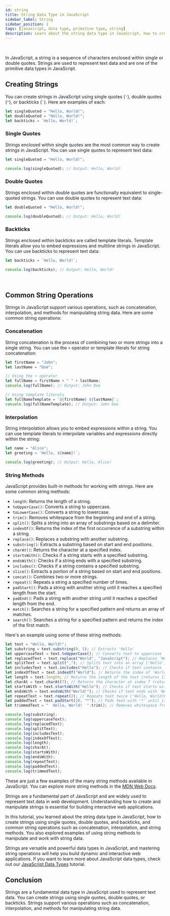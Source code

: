 ```yaml
---
id: string
title: String Data Type in JavaScript
sidebar_label: String
sidebar_position: 1
tags: [javascript, data type, primitive type, string]
description: Learn about the string data type in JavaScript, how to create strings, and common string operations.
---
```


<AdsComponent />

<br />

In JavaScript, a string is a sequence of characters enclosed within single or double quotes. Strings are used to represent text data and are one of the primitive data types in JavaScript.

## Creating Strings

You can create strings in JavaScript using single quotes (`'`), double quotes (`"`), or backticks (`` ` ``). Here are examples of each:

```javascript title="app.js"
let singleQuoted = "Hello, World!";
let doubleQuoted = "Hello, World!";
let backticks = `Hello, World!`;
```

### Single Quotes

Strings enclosed within single quotes are the most common way to create strings in JavaScript. You can use single quotes to represent text data:

```javascript title="app.js"
let singleQuoted = "Hello, World!";

console.log(singleQuoted); // Output: Hello, World!
```

### Double Quotes

Strings enclosed within double quotes are functionally equivalent to single-quoted strings. You can use double quotes to represent text data:

```javascript title="app.js"
let doubleQuoted = "Hello, World!";

console.log(doubleQuoted); // Output: Hello, World!
```

### Backticks

Strings enclosed within backticks are called template literals. Template literals allow you to embed expressions and multiline strings in JavaScript. You can use backticks to represent text data:

```javascript title="app.js"
let backticks = `Hello, World!`;

console.log(backticks); // Output: Hello, World!
```

<AdsComponent />

<br />

## Common String Operations

Strings in JavaScript support various operations, such as concatenation, interpolation, and methods for manipulating string data. Here are some common string operations:

### Concatenation

String concatenation is the process of combining two or more strings into a single string. You can use the `+` operator or template literals for string concatenation:

```javascript title="app.js"
let firstName = "John";
let lastName = "Doe";

// Using the + operator
let fullName = firstName + " " + lastName;
console.log(fullName); // Output: John Doe

// Using template literals
let fullNameTemplate = `${firstName} ${lastName}`;
console.log(fullNameTemplate); // Output: John Doe
```

### Interpolation

String interpolation allows you to embed expressions within a string. You can use template literals to interpolate variables and expressions directly within the string:

```javascript title="app.js"
let name = "Alice";
let greeting = `Hello, ${name}!`;

console.log(greeting); // Output: Hello, Alice!
```

### String Methods

JavaScript provides built-in methods for working with strings. Here are some common string methods:

- `length`: Returns the length of a string.
- `toUpperCase()`: Converts a string to uppercase.
- `toLowerCase()`: Converts a string to lowercase.
- `trim()`: Removes whitespace from the beginning and end of a string.
- `split()`: Splits a string into an array of substrings based on a delimiter.
- `indexOf()`: Returns the index of the first occurrence of a substring within a string.
- `replace()`: Replaces a substring with another substring.
- `substring()`: Extracts a substring based on start and end positions.
- `charAt()`: Returns the character at a specified index.
- `startsWith()`: Checks if a string starts with a specified substring.
- `endsWith()`: Checks if a string ends with a specified substring.
- `includes()`: Checks if a string contains a specified substring.
- `slice()`: Extracts a portion of a string based on start and end positions.
- `concat()`: Combines two or more strings.
- `repeat()`: Repeats a string a specified number of times.
- `padStart()`: Pads a string with another string until it reaches a specified length from the start.
- `padEnd()`: Pads a string with another string until it reaches a specified length from the end.
- `match()`: Searches a string for a specified pattern and returns an array of matches.
- `search()`: Searches a string for a specified pattern and returns the index of the first match.

Here's an example using some of these string methods:

```javascript title="app.js"
let text = "Hello, World!";
let substring = text.substring(0, 5); // Extracts 'Hello'
let uppercaseText = text.toUpperCase(); // Converts text to uppercase
let replacedText = text.replace("World", "JavaScript"); // Replaces 'World' with 'JavaScript'
let splitText = text.split(","); // Splits text into an array ['Hello', ' World!']
let includesText = text.includes("Hello"); // Checks if text contains 'Hello' (returns true)
let indexOfText = text.indexOf("World"); // Returns the index of 'World' (returns 7)
let length = text.length; // Returns the length of the text (returns 13)
let charAt = text.charAt(7); // Returns the character at index 7 (returns 'W')
let startsWith = text.startsWith("Hello"); // Checks if text starts with 'Hello' (returns true)
let endsWith = text.endsWith("World!"); // Checks if text ends with 'World!' (returns true)
let repeatText = text.repeat(2); // Repeats text twice ('Hello, World!Hello, World!')
let paddedText = text.padStart(20, "*"); // Pads text with '*' until it reaches a length of 20 from the start
let trimmedText = "  Hello, World!  ".trim(); // Removes whitespace from the beginning and end of the text

console.log(substring);
console.log(uppercaseText);
console.log(replacedText);
console.log(splitText);
console.log(includesText);
console.log(indexOfText);
console.log(length);
console.log(charAt);
console.log(startsWith);
console.log(endsWith);
console.log(repeatText);
console.log(paddedText);
console.log(trimmedText);
```

These are just a few examples of the many string methods available in JavaScript. You can explore more string methods in the [MDN Web Docs](https://developer.mozilla.org/en-US/docs/Web/JavaScript/Reference/Global_Objects/String).

Strings are a fundamental part of JavaScript and are widely used to represent text data in web development. Understanding how to create and manipulate strings is essential for building interactive web applications.

In this tutorial, you learned about the string data type in JavaScript, how to create strings using single quotes, double quotes, and backticks, and common string operations such as concatenation, interpolation, and string methods. You also explored examples of using string methods to manipulate and work with string data.

Strings are versatile and powerful data types in JavaScript, and mastering string operations will help you build dynamic and interactive web applications. If you want to learn more about JavaScript data types, check out our [JavaScript Data Types](/docs/category/data-types-1) tutorial.

## Conclusion

Strings are a fundamental data type in JavaScript used to represent text data. You can create strings using single quotes, double quotes, or backticks. Strings support various operations such as concatenation, interpolation, and methods for manipulating string data.